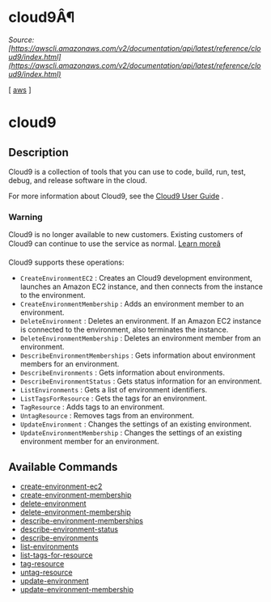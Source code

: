 # cloud9Â¶

*Source: [https://awscli.amazonaws.com/v2/documentation/api/latest/reference/cloud9/index.html](https://awscli.amazonaws.com/v2/documentation/api/latest/reference/cloud9/index.html)*

[ [aws](https://awscli.amazonaws.com/v2/documentation/api/latest/reference/index.html#cli-aws) ]

# cloud9

## Description

Cloud9 is a collection of tools that you can use to code, build, run, test, debug, and release software in the cloud.

For more information about Cloud9, see the [Cloud9 User Guide](https://docs.aws.amazon.com/cloud9/latest/user-guide) .

### Warning

Cloud9 is no longer available to new customers. Existing customers of Cloud9 can continue to use the service as normal. [Learn moreâ](http://aws.amazon.com/blogs/devops/how-to-migrate-from-aws-cloud9-to-aws-ide-toolkits-or-aws-cloudshell/)

Cloud9 supports these operations:

- `CreateEnvironmentEC2` : Creates an Cloud9 development environment, launches an Amazon EC2 instance, and then connects from the instance to the environment.
- `CreateEnvironmentMembership` : Adds an environment member to an environment.
- `DeleteEnvironment` : Deletes an environment. If an Amazon EC2 instance is connected to the environment, also terminates the instance.
- `DeleteEnvironmentMembership` : Deletes an environment member from an environment.
- `DescribeEnvironmentMemberships` : Gets information about environment members for an environment.
- `DescribeEnvironments` : Gets information about environments.
- `DescribeEnvironmentStatus` : Gets status information for an environment.
- `ListEnvironments` : Gets a list of environment identifiers.
- `ListTagsForResource` : Gets the tags for an environment.
- `TagResource` : Adds tags to an environment.
- `UntagResource` : Removes tags from an environment.
- `UpdateEnvironment` : Changes the settings of an existing environment.
- `UpdateEnvironmentMembership` : Changes the settings of an existing environment member for an environment.

## Available Commands

- [create-environment-ec2](https://awscli.amazonaws.com/v2/documentation/api/latest/reference/cloud9/create-environment-ec2.html)
- [create-environment-membership](https://awscli.amazonaws.com/v2/documentation/api/latest/reference/cloud9/create-environment-membership.html)
- [delete-environment](https://awscli.amazonaws.com/v2/documentation/api/latest/reference/cloud9/delete-environment.html)
- [delete-environment-membership](https://awscli.amazonaws.com/v2/documentation/api/latest/reference/cloud9/delete-environment-membership.html)
- [describe-environment-memberships](https://awscli.amazonaws.com/v2/documentation/api/latest/reference/cloud9/describe-environment-memberships.html)
- [describe-environment-status](https://awscli.amazonaws.com/v2/documentation/api/latest/reference/cloud9/describe-environment-status.html)
- [describe-environments](https://awscli.amazonaws.com/v2/documentation/api/latest/reference/cloud9/describe-environments.html)
- [list-environments](https://awscli.amazonaws.com/v2/documentation/api/latest/reference/cloud9/list-environments.html)
- [list-tags-for-resource](https://awscli.amazonaws.com/v2/documentation/api/latest/reference/cloud9/list-tags-for-resource.html)
- [tag-resource](https://awscli.amazonaws.com/v2/documentation/api/latest/reference/cloud9/tag-resource.html)
- [untag-resource](https://awscli.amazonaws.com/v2/documentation/api/latest/reference/cloud9/untag-resource.html)
- [update-environment](https://awscli.amazonaws.com/v2/documentation/api/latest/reference/cloud9/update-environment.html)
- [update-environment-membership](https://awscli.amazonaws.com/v2/documentation/api/latest/reference/cloud9/update-environment-membership.html)